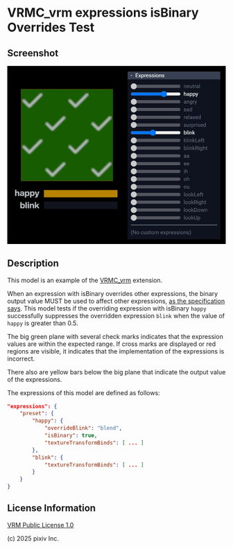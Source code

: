 # VRMC_vrm expressions isBinary Overrides Test

## Screenshot

![screenshot](screenshot/screenshot.jpg)

## Description

This model is an example of the [VRMC_vrm](../../specification/VRMC_vrm-1.0/) extension.

When an expression with isBinary overrides other expressions, the binary output value MUST be used to affect other expressions, [as the specification says](https://github.com/vrm-c/vrm-specification/blob/master/specification/VRMC_vrm-1.0/expressions.md#interaction-between-override-and-isbinary).
This model tests if the overriding expression with isBinary `happy` successfully suppresses the overridden expression `blink` when the value of `happy` is greater than 0.5.

The big green plane with several check marks indicates that the expression values are within the expected range.
If cross marks are displayed or red regions are visible, it indicates that the implementation of the expressions is incorrect.

There also are yellow bars below the big plane that indicate the output value of the expressions.

The expressions of this model are defined as follows:

```json
"expressions": {
    "preset": {
        "happy": {
            "overrideBlink": "blend",
            "isBinary": true,
            "textureTransformBinds": [ ... ]
        },
        "blink": {
            "textureTransformBinds": [ ... ]
        }
    }
}
```

## License Information

[VRM Public License 1.0](https://vrm.dev/licenses/1.0/)

(c) 2025 pixiv Inc.
